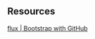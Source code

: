 
## Resources
[flux | Bootstrap with GitHub](https://registry.terraform.io/providers/fluxcd/flux/latest/docs/guides/github)
